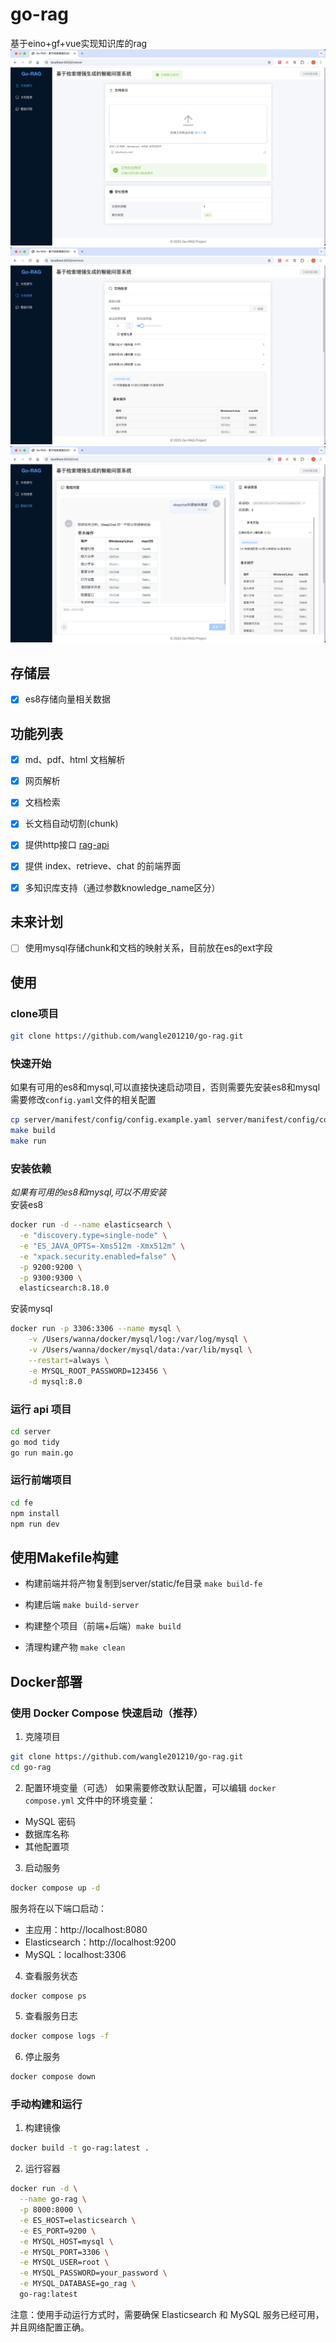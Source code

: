 # go-rag
基于eino+gf+vue实现知识库的rag
![](./server/static/indexer.png)
![](./server/static/retriever.png)
![](./server/static/chat.png)



## 存储层
- [x] es8存储向量相关数据

## 功能列表
- [x] md、pdf、html 文档解析
- [x] 网页解析
- [x] 文档检索
- [x] 长文档自动切割(chunk)
- [x] 提供http接口 [rag-api](./server/README.md)
- [x] 提供 index、retrieve、chat 的前端界面
- [x] 多知识库支持（通过参数knowledge_name区分）


## 未来计划
- [ ] 使用mysql存储chunk和文档的映射关系，目前放在es的ext字段

## 使用
### clone项目
```bash
git clone https://github.com/wangle201210/go-rag.git
```
### 快速开始
如果有可用的es8和mysql,可以直接快速启动项目，否则需要先安装es8和mysql  
需要修改`config.yaml`文件的相关配置
```bash
cp server/manifest/config/config.example.yaml server/manifest/config/config.yaml 
make build
make run
````
### 安装依赖
*如果有可用的es8和mysql,可以不用安装*  
安装es8
```bash
docker run -d --name elasticsearch \
  -e "discovery.type=single-node" \
  -e "ES_JAVA_OPTS=-Xms512m -Xmx512m" \
  -e "xpack.security.enabled=false" \
  -p 9200:9200 \
  -p 9300:9300 \
  elasticsearch:8.18.0
```
安装mysql
```bash
docker run -p 3306:3306 --name mysql \
    -v /Users/wanna/docker/mysql/log:/var/log/mysql \
    -v /Users/wanna/docker/mysql/data:/var/lib/mysql \
    --restart=always \
    -e MYSQL_ROOT_PASSWORD=123456 \
    -d mysql:8.0
```

### 运行 api 项目

```bash
cd server
go mod tidy
go run main.go
```

### 运行前端项目

```bash
cd fe
npm install
npm run dev
```

## 使用Makefile构建

- 构建前端并将产物复制到server/static/fe目录 `make build-fe`

- 构建后端 `make build-server`

- 构建整个项目（前端+后端）`make build`

- 清理构建产物 `make clean`

## Docker部署

### 使用 Docker Compose 快速启动（推荐）

1. 克隆项目
```bash
git clone https://github.com/wangle201210/go-rag.git
cd go-rag
```

2. 配置环境变量（可选）
如果需要修改默认配置，可以编辑 `docker compose.yml` 文件中的环境变量：
- MySQL 密码
- 数据库名称
- 其他配置项

3. 启动服务
```bash
docker compose up -d
```

服务将在以下端口启动：
- 主应用：http://localhost:8080
- Elasticsearch：http://localhost:9200
- MySQL：localhost:3306

4. 查看服务状态
```bash
docker compose ps
```

5. 查看服务日志
```bash
docker compose logs -f
```

6. 停止服务
```bash
docker compose down
```

### 手动构建和运行

1. 构建镜像
```bash
docker build -t go-rag:latest .
```

2. 运行容器
```bash
docker run -d \
  --name go-rag \
  -p 8000:8000 \
  -e ES_HOST=elasticsearch \
  -e ES_PORT=9200 \
  -e MYSQL_HOST=mysql \
  -e MYSQL_PORT=3306 \
  -e MYSQL_USER=root \
  -e MYSQL_PASSWORD=your_password \
  -e MYSQL_DATABASE=go_rag \
  go-rag:latest
```

注意：使用手动运行方式时，需要确保 Elasticsearch 和 MySQL 服务已经可用，并且网络配置正确。
